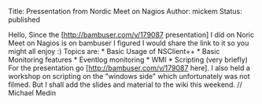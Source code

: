 Title: Pressentation from Nordic Meet on Nagios
Author: mickem
Status: published

Hello, Since the \[http://bambuser.com/v/179087 presentation\] I did on
Noric Meet on Nagios is on bambuser I figured I would share the link to
it so you might all enjoy :) Topics are: \* Basic Usage of NSClient++ \*
Basic Monitoring features \* Eventlog monitoring \* WMI \* Scripting
(very briefly) For the presentation go \[http://bambuser.com/v/179087
here\]. I also held a workshop on scripting on the "windows side" which
unfortunately was not filmed. But I shall add the slides and material to
the wiki this weekend. // Michael Medin
